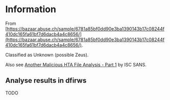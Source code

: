 # Information

From [https://bazaar.abuse.ch/sample/6781a85bf0dd90e3ba1390143b17c08244f410dc165fa61bf7d6dacb4a4c8656/](https://bazaar.abuse.ch/sample/6781a85bf0dd90e3ba1390143b17c08244f410dc165fa61bf7d6dacb4a4c8656/).

Classified as Unknown (possible Zeus).

Also see [Another Malicious HTA File Analysis - Part 1](https://isc.sans.edu/diary/Another+Malicious+HTA+File+Analysis+Part+1/29674/) by ISC SANS.

## Analyse results in dfirws

TODO
